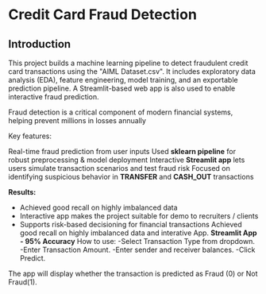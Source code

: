 # Credit Card Fraud Detection
## Introduction

This project builds a machine learning pipeline to detect fraudulent credit card transactions using the "AIML Dataset.csv". It includes exploratory data analysis (EDA), feature engineering, model training, and an exportable prediction pipeline. A Streamlit-based web app is also used to enable interactive fraud prediction.

Fraud detection is a critical component of modern financial systems, helping prevent millions in losses annually

Key features:

Real-time fraud prediction from user inputs
Used **sklearn pipeline** for robust preprocessing & model deployment
Interactive **Streamlit app** lets users simulate transaction scenarios and test fraud risk
Focused on identifying suspicious behavior in **TRANSFER** and **CASH_OUT** transactions

**Results:**
- Achieved good recall on highly imbalanced data
- Interactive app makes the project suitable for demo to recruiters / clients
- Supports risk-based decisioning for financial transactions
Achieved good recall on highly imbalanced data and interative App.
**Streamlit App - 95% Accuracy**
How to use:
-Select Transaction Type from dropdown.
-Enter Transaction Amount.
-Enter sender and receiver balances.
-Click Predict.

The app will display whether the transaction is predicted as Fraud (0) or Not Fraud(1).

